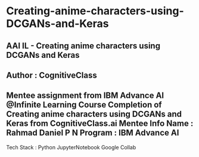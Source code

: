 # Creating-anime-characters-using-DCGANs-and-Keras
AAI IL - Creating anime characters using DCGANs and Keras
----------------------------------------------------------
Author : CognitiveClass
------------------------
Mentee assignment from IBM Advance AI @Infinite Learning Course Completion of Creating anime characters using DCGANs and Keras from CognitiveClass.ai
Mentee Info Name : Rahmad Daniel P N 
Program : IBM Advance AI
-------------------------------------------------------------
Tech Stack :
Python
JupyterNotebook
Google Collab
